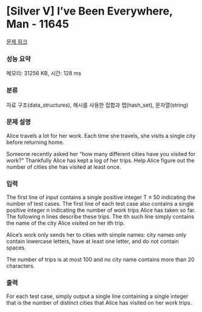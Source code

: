 # [Silver V] I’ve Been Everywhere, Man - 11645 

[문제 링크](https://www.acmicpc.net/problem/11645) 

### 성능 요약

메모리: 31256 KB, 시간: 128 ms

### 분류

자료 구조(data_structures), 해시를 사용한 집합과 맵(hash_set), 문자열(string)

### 문제 설명

<p>Alice travels a lot for her work. Each time she travels, she visits a single city before returning home.</p>

<p>Someone recently asked her “how many different cities have you visited for work?” Thankfully Alice has kept a log of her trips. Help Alice figure out the number of cities she has visited at least once.</p>

### 입력 

 <p>The first line of input contains a single positive integer T ≤ 50 indicating the number of test cases. The first line of each test case also contains a single positive integer n indicating the number of work trips Alice has taken so far. The following n lines describe these trips. The ith such line simply contains the name of the city Alice visited on her ith trip.</p>

<p>Alice’s work only sends her to cities with simple names: city names only contain lowercase letters, have at least one letter, and do not contain spaces.</p>

<p>The number of trips is at most 100 and no city name contains more than 20 characters.</p>

### 출력 

 <p>For each test case, simply output a single line containing a single integer that is the number of distinct cities that Alice has visited on her work trips.</p>


